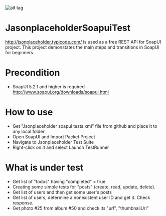 ![alt tag](https://media.licdn.com/media/p/3/005/083/306/0f1119a.png)
# JasonplaceholderSoapuiTest
http://jsonplaceholder.typicode.com/ is used as a free REST API for SoapUI project.
This project demonstates the main steps and transitions in SoapUI for beginners.

# Precondition
* SoapUI 5.2.1 and higher is required http://www.soapui.org/downloads/soapui.html

# How to use
* Get "Jsonplaceholder soapui tests.xml" file from github and place it to any local folder
* Open SoapUI and Import Packet Project
* Navigate to Jsonplaceholder Test Suite
* Right-click on it and select Launch TestRunner

# What is under test
* Get list of "todos" having "completed" = true
* Creating some simple tests for "posts" (create, read, update, delete).
* Get list of users and then get some user's posts
* Get list of users, determine a nonexistent user ID and get it. Check response.
* Get photo #25 from album #50 and check its "url", "thumbnailUrl"
